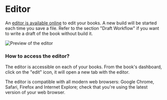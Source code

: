 # Editor

An  [editor is available online](https://www.gitbook.com) to edit your books. A new build will be started each time you save a file. Refer to the section "Draft Workflow" if you want to write a draft of the book without build it.

![Preview of the editor](https://www.gitbook.com/assets/images/backgrounds/preview_editor.png)

### How to access the editor?

The editor is accessible on each of your books. From the book's dashboard, click on the "edit" icon, it will open a new tab with the editor.

The editor is compatible with all modern web browsers: Google Chrome, Safari, Firefox and Internet Explore; check that you're using the latest version of your web browser.
